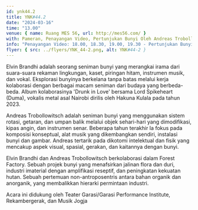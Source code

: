 ```yaml
---
id: ynk44.2
title: YNK#44.2
date: "2024-03-16"
time: "13.00"
venue: { name: Ruang MES 56, url: http://mes56.com/ }
with: Pameran, Penayangan Video, Pertunjukan Bunyi Oleh Andreas Trobollowitsch
info: "Penayangan Video: 18.00, 18.30, 19.00, 19.30 - Pertunjukan Bunyi: 20.00"
flyer: { src: ../flyers/YNK_44-2.png, alt: YNK#44-2 }
---
```


Elvin Brandhi adalah seorang seniman bunyi yang merangkai irama dari suara-suara rekaman lingkungan, kaset, piringan hitam, instrumen musik, dan vokal. Eksplorasi bunyinya berkelana tanpa batas melalui kerja kolaborasi dengan berbagai macam seniman dari budaya yang berbeda-beda. Album kolaborasinya 'Drunk in Love' bersama Lord Spikeheart (Duma), vokalis metal asal Nairobi dirilis oleh Hakuna Kulala pada tahun 2023.

Andreas Trobollowitsch adalah seniman bunyi yang menggunakan sistem rotasi, getaran, dan umpan balik melalui objek sehari-hari yang dimodifikasi, kipas angin, dan instrumen senar. Beberapa tahun terakhir Ia fokus pada komposisi konseptual, alat musik yang dikembangkan sendiri, instalasi bunyi dan gambar. Andreas tertarik pada dikotomi intelektual dan fisik yang mencakup aspek visual, spasial, gerakan, dan kaitannya dengan bunyi.

Elvin Brandhi dan Andreas Trobollowitsch berkolaborasi dalam Forest Factory. Sebuah projek bunyi yang menafsirkan jalinan flora dan duri, industri imaterial dengan amplifikasi reseptif, dan peningkatan kekuatan hutan. Sebuah pertemuan non-antroposentris antara bahan organik dan anorganik, yang membalikkan hierarki permintaan industri.

Acara ini didukung oleh Teater Garasi/Garasi Performance Institute, Rekambergerak, dan Musik Jogja
